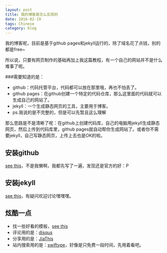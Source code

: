 ```yaml
---
layout: post
title: 我的博客是怎么实现的
date: 2016-02-19
tags: Chinese
category: blog
---
```


我的博客呢，目前是基于github pages和jekyll运行的，除了域名花了点钱，别的都是free~

所以说，只要有网页制作的基础再加上我这篇教程，有一个自己的网站并不是什么难事了呢。

###需要知道的是：

* github：代码托管平台，代码都可以放在那里哦，再也不怕丢了。
* github pages：在github创建一个特定的代码仓库，那么这里面的代码就可以生成自己的网站了。
* jekyll：一个生成静态网页的工具，主要用于博客。
* ps.我说的是不完整的，但是可以先暂且这么理解

那么思路是不是清晰了呢：在github上创建代码库，自己的电脑用jekyll生成静态网页，然后上传到代码库里，github pages就自动帮你生成网站了。或者你不需要jekyll，自己写静态网页，上传上去也是OK的啦。

安装github
----------------------

[see this](https://pages.github.com/)，不是我懒啊，我都先写了一遍，发现还是官方的好：P

安装jekyll
----------

[see this](http://jekyll-windows.juthilo.com/1-ruby-and-devkit/)，有疑问欢迎讨论嘿嘿嘿。

炫酷一点
--------

* 找一些好看的模板，[see this](http://jekyllthemes.org/)
* 评论用的是：[disqus](https://disqus.com/)
* 分享用的是：[JiaThis](http://www.jiathis.com/)
* 站内搜索用的是：[swiftype](https://swiftype.com/)，好像是只免费一段时间，先用着看吧。